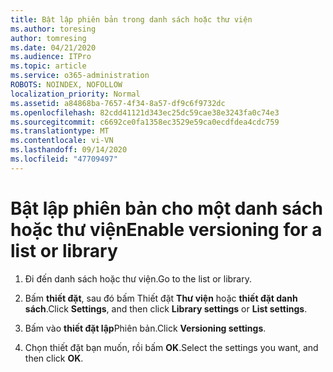 ```yaml
---
title: Bật lập phiên bản trong danh sách hoặc thư viện
ms.author: toresing
author: tomresing
ms.date: 04/21/2020
ms.audience: ITPro
ms.topic: article
ms.service: o365-administration
ROBOTS: NOINDEX, NOFOLLOW
localization_priority: Normal
ms.assetid: a84868ba-7657-4f34-8a57-df9c6f9732dc
ms.openlocfilehash: 82cdd41121d343ec25dc59cae38e3243fa0c74e3
ms.sourcegitcommit: c6692ce0fa1358ec3529e59ca0ecdfdea4cdc759
ms.translationtype: MT
ms.contentlocale: vi-VN
ms.lasthandoff: 09/14/2020
ms.locfileid: "47709497"
---
```

# <a name="enable-versioning-for-a-list-or-library"></a><span data-ttu-id="2e72c-102">Bật lập phiên bản cho một danh sách hoặc thư viện</span><span class="sxs-lookup"><span data-stu-id="2e72c-102">Enable versioning for a list or library</span></span>

1. <span data-ttu-id="2e72c-103">Đi đến danh sách hoặc thư viện.</span><span class="sxs-lookup"><span data-stu-id="2e72c-103">Go to the list or library.</span></span>
    
2. <span data-ttu-id="2e72c-104">Bấm **thiết đặt**, sau đó bấm Thiết đặt **Thư viện** hoặc **thiết đặt danh sách**.</span><span class="sxs-lookup"><span data-stu-id="2e72c-104">Click **Settings**, and then click **Library settings** or **List settings**.</span></span>
    
3. <span data-ttu-id="2e72c-105">Bấm vào **thiết đặt lập**Phiên bản.</span><span class="sxs-lookup"><span data-stu-id="2e72c-105">Click **Versioning settings**.</span></span>
    
4. <span data-ttu-id="2e72c-106">Chọn thiết đặt bạn muốn, rồi bấm **OK**.</span><span class="sxs-lookup"><span data-stu-id="2e72c-106">Select the settings you want, and then click **OK**.</span></span>
    

